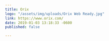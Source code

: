 ```yaml
---
title: Orix
logo: "/assets/img/uploads/Orix Web Ready.jpg"
link: https://www.orix.com/
date: 2019-01-03 13:18:33 -0600
published: false

---
```

